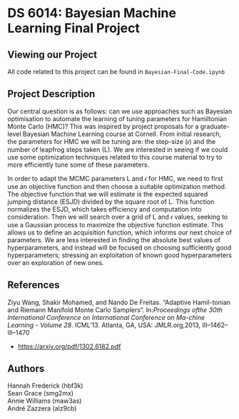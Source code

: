 # DS 6014: Bayesian Machine Learning Final Project

## Viewing our Project

All code related to this project can be found in `Bayesian-Final-Code.ipynb` 

## Project Description

Our central question is as follows: can we use approaches such as Bayesian optimisation to automate the learning of tuning parameters for Hamiltonian Monte Carlo (HMC)? This was inspired by project proposals for a graduate-level Bayesian Machine Learning course at Cornell. From initial research, the parameters for HMC we will be tuning are: the step-size (𝜖) and the number of leapfrog steps taken (L). We are interested in seeing if we could use some optimization techniques related to this course material to try to more efficiently tune some of these parameters.

In order to adapt the MCMC parameters L and 𝜖 for HMC, we need to first use an objective function and then choose a suitable optimization method. The objective function that we will estimate is the expected squared jumping distance (ESJD) divided by the square root of L. This function normalizes the ESJD, which takes efficiency and computation into consideration. Then we will search over a grid of  L and 𝜖 values, seeking to use a Gaussian process to maximize the objective function estimate. This allows us to define an acquisition function, which informs our next choice of parameters. We are less interested in finding the absolute best values of hyperparameters, and instead will be focused on choosing sufficiently good hyperparameters; stressing an exploitation of known good hyperparameters over an exploration of new ones.

## References
Ziyu Wang, Shakir Mohamed, and Nando De Freitas. “Adaptive Hamil-tonian and Riemann Manifold Monte Carlo Samplers”. In:*Proceedings ofthe 30th International Conference on International Conference on Ma-chine Learning - Volume 28*. ICML’13. Atlanta, GA, USA: JMLR.org,2013, III–1462–III–1470  

* https://arxiv.org/pdf/1302.6182.pdf

## Authors
Hannah Frederick (hbf3k)   
Sean Grace (smg2mx)  
Annie Williams (maw3as)  
André Zazzera (alz9cb)


